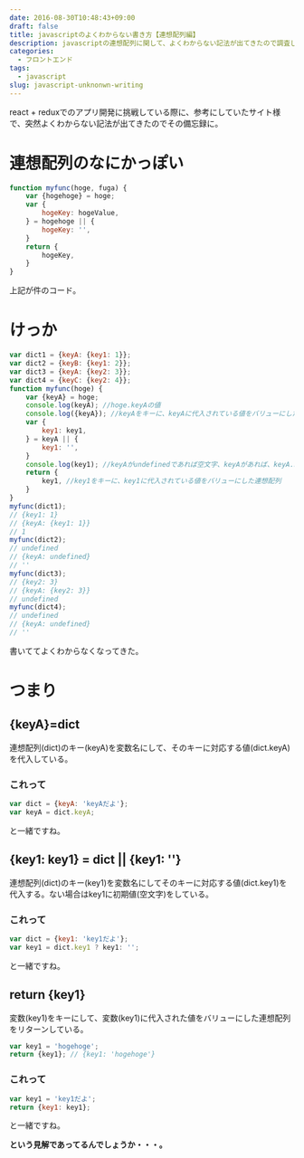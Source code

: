 ```yaml
---
date: 2016-08-30T10:48:43+09:00
draft: false
title: javascriptのよくわからない書き方【連想配列編】
description: javascriptの連想配列に関して、よくわからない記法が出てきたので調査しました。
categories:
  - フロントエンド
tags:
  - javascript
slug: javascript-unknonwn-writing
---
```



react + reduxでのアプリ開発に挑戦している際に、参考にしていたサイト様で、突然よくわからない記法が出てきたのでその備忘録に。

# 連想配列のなにかっぽい

```js
function myfunc(hoge, fuga) {
    var {hogehoge} = hoge;
    var {
        hogeKey: hogeValue,
    } = hogehoge || {
        hogeKey: '',
    }
    return {
        hogeKey,
    }
}
```

上記が件のコード。

# けっか
```js
var dict1 = {keyA: {key1: 1}};
var dict2 = {keyB: {key1: 2}};
var dict3 = {keyA: {key2: 3}};
var dict4 = {keyC: {key2: 4}};
function myfunc(hoge) {
    var {keyA} = hoge;
    console.log(keyA); //hoge.keyAの値
    console.log({keyA}); //keyAをキーに、keyAに代入されている値をバリューにした連想配列
    var {
        key1: key1,
    } = keyA || {
        key1: '',
    }
    console.log(key1); //keyAがundefinedであれば空文字、keyAがあれば、keyA.key1の値をkey1に代入する。keyA.key1がなければkey1=undefinedになる。
    return {
        key1, //key1をキーに、key1に代入されている値をバリューにした連想配列
    }
}
myfunc(dict1);
// {key1: 1}
// {keyA: {key1: 1}}
// 1
myfunc(dict2);
// undefined
// {keyA: undefined}
// ''
myfunc(dict3);
// {key2: 3}
// {keyA: {key2: 3}}
// undefined
myfunc(dict4);
// undefined
// {keyA: undefined}
// ''
```
書いててよくわからなくなってきた。

# つまり
## {keyA}=dict
連想配列(dict)のキー(keyA)を変数名にして、そのキーに対応する値(dict.keyA)を代入している。
### これって
```js
var dict = {keyA: 'keyAだよ'};
var keyA = dict.keyA;
```
と一緒ですね。

## {key1: key1} = dict || {key1: ''}
連想配列(dict)のキー(key1)を変数名にしてそのキーに対応する値(dict.key1)を代入する。ない場合はkey1に初期値(空文字)をしている。

### これって
```js
var dict = {key1: 'key1だよ'};
var key1 = dict.key1 ? key1: '';
```
と一緒ですね。

## return {key1}
変数(key1)をキーにして、変数(key1)に代入された値をバリューにした連想配列をリターンしている。

```js
var key1 = 'hogehoge';
return {key1}; // {key1: 'hogehoge'}
```

### これって
```js
var key1 = 'key1だよ';
return {key1: key1};
```
と一緒ですね。



**という見解であってるんでしょうか・・・。**
